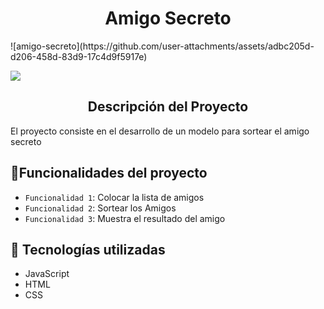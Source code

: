 <h1 align="center"> Amigo Secreto </h1>
![amigo-secreto](https://github.com/user-attachments/assets/adbc205d-d206-458d-83d9-17c4d9f5917e)
<p align="left">
   <img src="https://img.shields.io/badge/STATUS-FINALIZADO-green">
   </p>
<h2 align="center"> Descripción del Proyecto </h2>
El proyecto consiste en el desarrollo de un modelo para sortear el amigo secreto

## :hammer:Funcionalidades del proyecto

- `Funcionalidad 1`: Colocar la lista de amigos
-  `Funcionalidad 2`: Sortear los Amigos
- `Funcionalidad 3`: Muestra el resultado del amigo

## 🔖 Tecnologías utilizadas
- JavaScript
- HTML
- CSS
